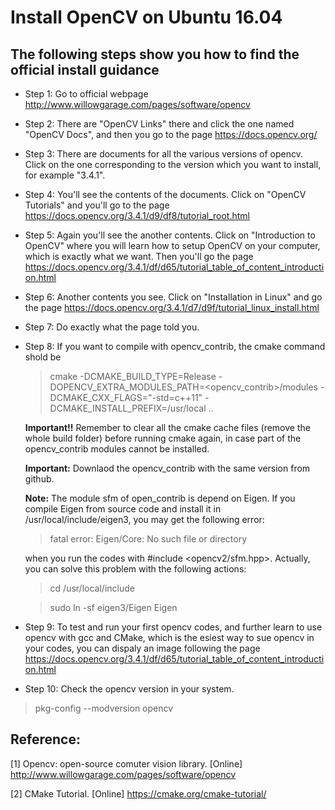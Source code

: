 # Install OpenCV on Ubuntu 16.04

## The following steps show you how to find the official install guidance

* Step 1: Go to official webpage http://www.willowgarage.com/pages/software/opencv

* Step 2: There are "OpenCV Links" there and click the one named "OpenCV Docs", and then you go to the page https://docs.opencv.org/

* Step 3: There are documents for all the various versions of opencv. Click on the one corresponding to the version which you 
want to install, for example "3.4.1".

* Step 4: You'll see the contents of the documents. Click on "OpenCV Tutorials" and you'll go to the page https://docs.opencv.org/3.4.1/d9/df8/tutorial_root.html

* Step 5: Again you'll see the another contents. Click on "Introduction to OpenCV" where you will learn how to setup OpenCV 
on your computer, which is exactly what we want. Then you'll go the page https://docs.opencv.org/3.4.1/df/d65/tutorial_table_of_content_introduction.html

* Step 6: Another contents you see. Click on "Installation in Linux" and go the page https://docs.opencv.org/3.4.1/d7/d9f/tutorial_linux_install.html

* Step 7: Do exactly what the page told you.

* Step 8: If you want to compile with opencv_contrib, the cmake command shold be

  > cmake -DCMAKE_BUILD_TYPE=Release -DOPENCV_EXTRA_MODULES_PATH=<opencv_contrib>/modules -DCMAKE_CXX_FLAGS="-std=c++11" -DCMAKE_INSTALL_PREFIX=/usr/local ..

  **Important!!**  Remember to clear all the cmake cache files (remove the whole build folder) before running cmake again, in case part of the opencv_contrib modules cannot be installed.

  **Important:** Downlaod the opencv_contrib with the same version from github.

  **Note:** The module sfm of open_contrib is depend on Eigen. If you compile Eigen from source code and install it in /usr/local/include/eigen3, you may get the following error:

  > fatal error: Eigen/Core: No such file or directory

  when you run the codes with #include <opencv2/sfm.hpp>. Actually, you can solve this problem with the following actions:

  > cd /usr/local/include

  > sudo ln -sf eigen3/Eigen Eigen

* Step 9: To test and run your first opencv codes, and further learn to use opencv with gcc and CMake, which is the esiest way to sue opencv in your codes, you can dispaly an image following the page https://docs.opencv.org/3.4.1/df/d65/tutorial_table_of_content_introduction.html

* Step 10: Check the opencv version in your system.

> pkg-config --modversion opencv

## Reference: 

[1] Opencv: open-source comuter vision library. [Online] http://www.willowgarage.com/pages/software/opencv

[2] CMake Tutorial. [Online] https://cmake.org/cmake-tutorial/

